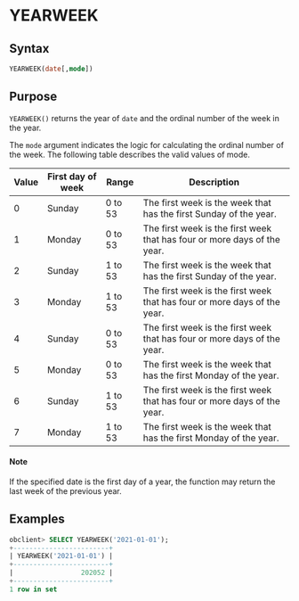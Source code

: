 # YEARWEEK

## Syntax

```sql
YEARWEEK(date[,mode])
```

## Purpose

`YEARWEEK()` returns the year of `date` and the ordinal number of the week in the year.

The `mode` argument indicates the logic for calculating the ordinal number of the week. The following table describes the valid values of mode.

| Value | First day of week | Range | Description |
|----|-------|-------|------------------|
| 0 | Sunday | 0 to 53 | The first week is the week that has the first Sunday of the year. |
| 1 | Monday | 0 to 53 | The first week is the first week that has four or more days of the year. |
| 2 | Sunday | 1 to 53 | The first week is the week that has the first Sunday of the year. |
| 3 | Monday | 1 to 53 | The first week is the first week that has four or more days of the year. |
| 4 | Sunday | 0 to 53 | The first week is the first week that has four or more days of the year. |
| 5 | Monday | 0 to 53 | The first week is the week that has the first Monday of the year. |
| 6 | Sunday | 1 to 53 | The first week is the first week that has four or more days of the year. |
| 7 | Monday | 1 to 53 | The first week is the week that has the first Monday of the year. |

<main id="notice" type='explain'>
    <h4>Note</h4>
    <p>If the specified date is the first day of a year, the function may return the last week of the previous year. </p>
  </main>

## Examples

```sql
obclient> SELECT YEARWEEK('2021-01-01');
+------------------------+
| YEARWEEK('2021-01-01') |
+------------------------+
|                 202052 |
+------------------------+
1 row in set
```
